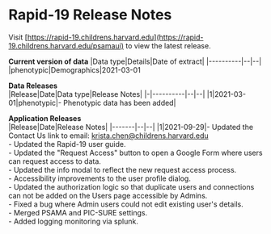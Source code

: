 # Rapid-19 Release Notes

Visit [https://rapid-19.childrens.harvard.edu](https://rapid-19.childrens.harvard.edu/psamaui) to view the latest release. <p>
<b> Current version of data</b>
|Data type|Details|Date of extract|
|----------|--|--|
|phenotypic|Demographics|2021-03-01


<b> Data Releases </b> <br>
|Release|Date|Data type|Release Notes|
|-|----------|--|--|
|1|2021-03-01|phenotypic|- Phenotypic data has been added|

<b> Application Releases </b> </br> 
|Release|Date|Release Notes|
|-------|--|--|
|1|2021-09-29|- Updated the Contact Us link to email: krista.chen@childrens.harvard.edu <br> - Updated the Rapid-19 user guide. <br> - Updated the "Request Access" button to open a Google Form where users can request access to data. <br>  - Updated the info modal to reflect the new request access process. <br> - Accessibility improvements to the user profile dialog. <br> - Updated the authorization logic so that duplicate users and connections can not be added on the Users page accessible by Admins. <br> - Fixed a bug where Admin users could not edit existing user's details. <br> - Merged PSAMA and PIC-SURE settings. <br> - Added logging monitoring via splunk.</p>


